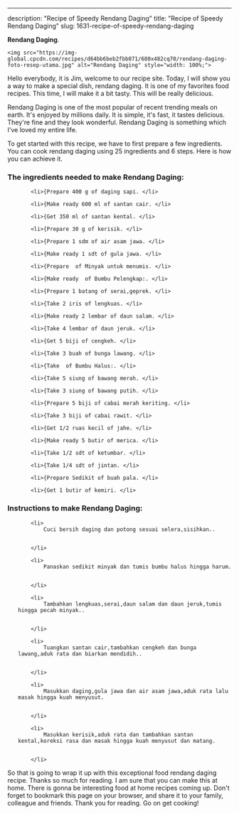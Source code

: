 ---
description: "Recipe of Speedy Rendang Daging"
title: "Recipe of Speedy Rendang Daging"
slug: 1631-recipe-of-speedy-rendang-daging

<p>
	<strong>Rendang Daging</strong>. 
	
</p>
<p>
	
	<img src="https://img-global.cpcdn.com/recipes/d64bb6beb2fbb071/680x482cq70/rendang-daging-foto-resep-utama.jpg" alt="Rendang Daging" style="width: 100%;">
	
	
</p>
<p>
	Hello everybody, it is Jim, welcome to our recipe site. Today, I will show you a way to make a special dish, rendang daging. It is one of my favorites food recipes. This time, I will make it a bit tasty. This will be really delicious.
</p>
	
<p>
	Rendang Daging is one of the most popular of recent trending meals on earth. It's enjoyed by millions daily. It is simple, it's fast, it tastes delicious. They're fine and they look wonderful. Rendang Daging is something which I've loved my entire life.
</p>
<p>
	
</p>

<p>
To get started with this recipe, we have to first prepare a few ingredients. You can cook rendang daging using 25 ingredients and 6 steps. Here is how you can achieve it.
</p>

<h3>The ingredients needed to make Rendang Daging:</h3>

<ol>
	
		<li>{Prepare 400 g of daging sapi. </li>
	
		<li>{Make ready 600 ml of santan cair. </li>
	
		<li>{Get 350 ml of santan kental. </li>
	
		<li>{Prepare 30 g of kerisik. </li>
	
		<li>{Prepare 1 sdm of air asam jawa. </li>
	
		<li>{Make ready 1 sdt of gula jawa. </li>
	
		<li>{Prepare  of Minyak untuk menumis. </li>
	
		<li>{Make ready  of Bumbu Pelengkap:. </li>
	
		<li>{Prepare 1 batang of serai,geprek. </li>
	
		<li>{Take 2 iris of lengkuas. </li>
	
		<li>{Make ready 2 lembar of daun salam. </li>
	
		<li>{Take 4 lembar of daun jeruk. </li>
	
		<li>{Get 5 biji of cengkeh. </li>
	
		<li>{Take 3 buah of bunga lawang. </li>
	
		<li>{Take  of Bumbu Halus:. </li>
	
		<li>{Take 5 siung of bawang merah. </li>
	
		<li>{Take 3 siung of bawang putih. </li>
	
		<li>{Prepare 5 biji of cabai merah keriting. </li>
	
		<li>{Take 3 biji of cabai rawit. </li>
	
		<li>{Get 1/2 ruas kecil of jahe. </li>
	
		<li>{Make ready 5 butir of merica. </li>
	
		<li>{Take 1/2 sdt of ketumbar. </li>
	
		<li>{Take 1/4 sdt of jintan. </li>
	
		<li>{Prepare Sedikit of buah pala. </li>
	
		<li>{Get 1 butir of kemiri. </li>
	
</ol>
<p>
	
</p>

<h3>Instructions to make Rendang Daging:</h3>

<ol>
	
		<li>
			Cuci bersih daging dan potong sesuai selera,sisihkan..
			
			
		</li>
	
		<li>
			Panaskan sedikit minyak dan tumis bumbu halus hingga harum.
			
			
		</li>
	
		<li>
			Tambahkan lengkuas,serai,daun salam dan daun jeruk,tumis hingga pecah minyak..
			
			
		</li>
	
		<li>
			Tuangkan santan cair,tambahkan cengkeh dan bunga lawang,aduk rata dan biarkan mendidih..
			
			
		</li>
	
		<li>
			Masukkan daging,gula jawa dan air asam jawa,aduk rata lalu masak hingga kuah menyusut.
			
			
		</li>
	
		<li>
			Masukkan kerisik,aduk rata dan tambahkan santan kental,koreksi rasa dan masak hingga kuah menyusut dan matang.
			
			
		</li>
	
</ol>

<p>
	
</p>

<p>
	So that is going to wrap it up with this exceptional food rendang daging recipe. Thanks so much for reading. I am sure that you can make this at home. There is gonna be interesting food at home recipes coming up. Don't forget to bookmark this page on your browser, and share it to your family, colleague and friends. Thank you for reading. Go on get cooking!
</p>

